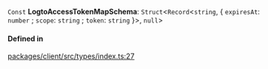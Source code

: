 `Const` **LogtoAccessTokenMapSchema**: `Struct`<`Record`<`string`, { `expiresAt`: `number` ; `scope`: `string` ; `token`: `string` }\>, `null`\>

#### Defined in

[packages/client/src/types/index.ts:27](https://github.com/logto-io/js/blob/f0f78e6/packages/client/src/types/index.ts#L27)
